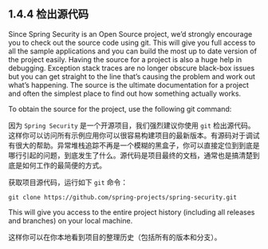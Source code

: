 ## 1.4.4 检出源代码

Since Spring Security is an Open Source project, we’d strongly encourage you to check out the source code using git. This will give you full access to all the sample applications and you can build the most up to date version of the project easily. Having the source for a project is also a huge help in debugging. Exception stack traces are no longer obscure black-box issues but you can get straight to the line that’s causing the problem and work out what’s happening. The source is the ultimate documentation for a project and often the simplest place to find out how something actually works.

To obtain the source for the project, use the following git command:

因为 `Spring Security` 是一个开源项目，我们强烈建议你使用 `git` 检出源代码。这样你可以访问所有示例应用你可以很容易构建项目的最新版本。有源码对于调试有很大的帮助。异常堆栈追踪不再是一个模糊的黑盒子，你可以直接定位到到底是哪行引起的问题，到底发生了什么。源代码是项目最终的文档，通常也是搞清楚到底是如何工作的最简便的方式。

获取项目源代码，运行如下 `git` 命令：

`git clone https://github.com/spring-projects/spring-security.git`

This will give you access to the entire project history (including all releases and branches) on your local machine.

这样你可以在你本地看到项目的整理历史（包括所有的版本和分支）。

